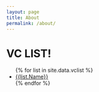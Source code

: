 ```yaml
---
layout: page
title: About
permalink: /about/
---
```


<h1>VC LIST!</h1>

<ul>
{% for list in site.data.vclist %}
  <li><a href="{{ list.Name | datapage_url: '/vclist' }}">{{list.Name}}</a></li>
{% endfor %}
</ul>